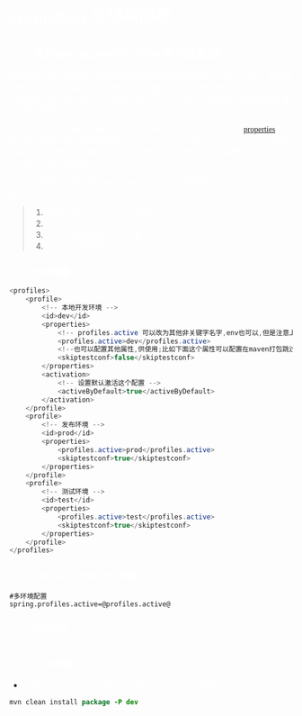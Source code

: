 # <font face=幼圆 color=white>SpringBoot-多环境部署</font>

## <font face=幼圆 color=white>一、使用spring.profiles.active来分区配置</font>

​		<font face=幼圆 color=white>很多时候，我们项目在开发环境和生成环境的环境配置是不一样的，例如，数据库配置，在开发的时候，我们一般用测试数据库，而在生产环境的时候，我们是用正式的数据，这时候，我们可以利用profile在不同的环境下配置用不同的配置文件或者不同的配置</font>

​		<font face=幼圆 color=white>spring boot允许你通过命名约定按照一定的格式(application-{profile}.[properties](https://so.csdn.net/so/search?q=properties&spm=1001.2101.3001.7020))来定义多个配置文件，然后通过在application.properyies通过spring.profiles.active来具体激活一个或者多个配置文件，如果没有没有指定任何profile的配置文件的话，spring boot默认会启动application-default.properties。</font>

<font face=幼圆 color=white>profile的配置文件可以按照application.properyies的放置位置一样，放于以下四个位置</font>

> 1. <font face=幼圆 color=white>当前目录的 "/config"的子目录下</font>
> 2. <font face=幼圆 color=white>当前目录下</font>
> 3. <font face=幼圆 color=white>classpath根目录的"/config"包下</font>
> 4. <font face=幼圆 color=white>classpath的根目录下</font>

### <font face=幼圆 color=white>1.1、POM配置</font>

```java
<profiles>
    <profile>
        <!-- 本地开发环境 -->
        <id>dev</id>
        <properties>
            <!-- profiles.active 可以改为其他非关键字名字,env也可以,但是注意上下几个的标签要一致,本次统一使用的profiles.active-->
            <profiles.active>dev</profiles.active>
            <!--也可以配置其他属性,供使用;比如下面这个属性可以配置在maven打包跳过测试位置赋值 使用${skiptestconf}-->
            <skiptestconf>false</skiptestconf>
        </properties>
        <activation>
            <!-- 设置默认激活这个配置 -->
            <activeByDefault>true</activeByDefault>
        </activation>
    </profile>
    <profile>
        <!-- 发布环境 -->
        <id>prod</id>
        <properties>
            <profiles.active>prod</profiles.active>
            <skiptestconf>true</skiptestconf>
        </properties>
    </profile>
    <profile>
        <!-- 测试环境 -->
        <id>test</id>
        <properties>
            <profiles.active>test</profiles.active>
            <skiptestconf>true</skiptestconf>
        </properties>
    </profile>
</profiles>
```



### <font face=幼圆 color=white>1.2、Application.properties配置</font>

```properties
#多环境配置
spring.profiles.active=@profiles.active@
```



### <font face=幼圆 color=white>1.3、资源过滤</font>

```java
```



### <font face=幼圆 color=white>1.4、IDEA切换</font>

- <font face=幼圆 color=white>点击lifecycle中的package即可正常打包，相当于一下命令</font>

```java
mvn clean install package -P dev
```

